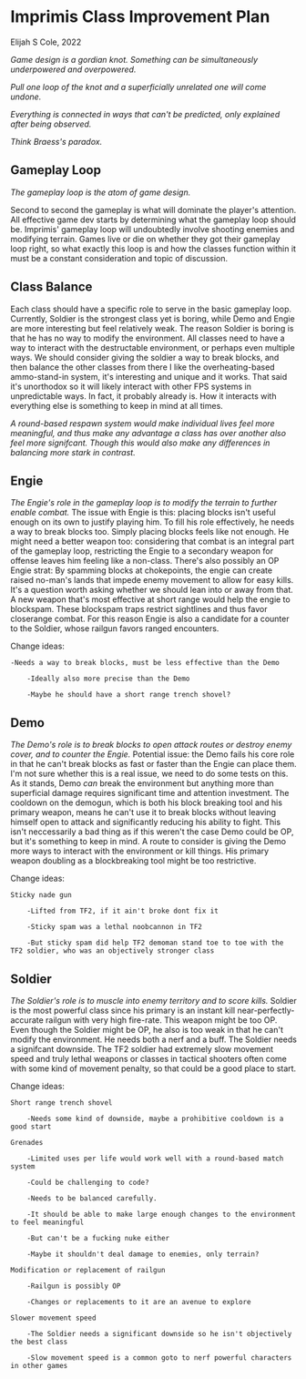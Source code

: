 # Imprimis Class Improvement Plan
Elijah S Cole, 2022

*Game design is a gordian knot. Something can be simultaneously underpowered and overpowered.*

*Pull one loop of the knot and a superficially unrelated one will come undone.*

*Everything is connected in ways that can't be predicted, only explained after being observed.*

*Think Braess's paradox.*


## Gameplay Loop
*The gameplay loop is the atom of game design.*

Second to second the gameplay is what will dominate the player's attention.
All effective game dev starts by determining what the gameplay loop should be.
Imprimis' gameplay loop will undoubtedly involve shooting enemies and modifying terrain.
Games live or die on whether they got their gameplay loop right, so what exactly this loop is and how the classes function within it
must be a constant consideration and topic of discussion.

## Class Balance
Each class should have a specific role to serve in the basic gameplay loop.
Currently, Soldier is the strongest class yet is boring, while Demo and Engie are more interesting but feel relatively weak.
The reason Soldier is boring is that he has no way to modify the environment.
All classes need to have a way to interact with the destructable environment, or perhaps even multiple ways.
We should consider giving the soldier a way to break blocks, and then balance the other classes from there
I like the overheating-based ammo-stand-in system, it's interesting and unique and it works.
That said it's unorthodox so it will likely interact with other FPS systems in unpredictable ways. In fact, it probably already is.
How it interacts with everything else is something to keep in mind at all times.

*A round-based respawn system would make individual lives feel more meaningful,*
*and thus make any advantage a class has over another also feel more signifcant.*
*Though this would also make any differences in balancing more stark in contrast.*

## Engie
*The Engie's role in the gameplay loop is to modify the terrain to further enable combat.*
The issue with Engie is this: placing blocks isn't useful enough on its own to justify playing him.
To fill his role effectively, he needs a way to break blocks too. Simply placing blocks feels like not enough.
He might need a better weapon too: considering that combat is an integral part of the gameplay loop, 
restricting the Engie to a secondary weapon for offense leaves him feeling like a non-class.
There's also possibly an OP Engie strat:
By spamming blocks at chokepoints, the engie can create raised no-man's lands that impede enemy movement to allow for easy kills.
It's a question worth asking whether we should lean into or away from that.
A new weapon that's most effective at short range would help the engie to blockspam. 
These blockspam traps restrict sightlines and thus favor closerange combat.
For this reason Engie is also a candidate for a counter to the Soldier, whose railgun favors ranged encounters.

Change ideas:

	-Needs a way to break blocks, must be less effective than the Demo

		-Ideally also more precise than the Demo

		-Maybe he should have a short range trench shovel?


## Demo
*The Demo's role is to break blocks to open attack routes or destroy enemy cover, and to counter the Engie.*
Potential issue: the Demo fails his core role in that he can't break blocks as fast or faster than the Engie can place them.
I'm not sure whether this is a real issue, we need to do some tests on this.
As it stands, Demo *can* break the environment but anything more than superficial damage requires significant time and attention investment.
The cooldown on the demogun, which is both his block breaking tool and his primary weapon, means he can't use it to break blocks without
leaving himself open to attack and significantly reducing his ability to fight. 
This isn't neccessarily a bad thing as if this weren't the case Demo could be OP, but it's something to keep in mind.
A route to consider is giving the Demo more ways to interact with the environment or kill things.
His primary weapon doubling as a blockbreaking tool might be too restrictive.

Change ideas:

	Sticky nade gun

		-Lifted from TF2, if it ain't broke dont fix it

		-Sticky spam was a lethal noobcannon in TF2

		-But sticky spam did help TF2 demoman stand toe to toe with the TF2 soldier, who was an objectively stronger class


## Soldier
*The Soldier's role is to muscle into enemy territory and to score kills.*
Soldier is the most powerful class since his primary is an instant kill near-perfectly-accurate railgun with very high fire-rate.
This weapon might be too OP.
Even though the Soldier might be OP, he also is too weak in that he can't modify the environment.
He needs both a nerf and a buff.
The Soldier needs a signifcant downside. The TF2 soldier had extremely slow movement speed 
and truly lethal weapons or classes in tactical shooters often come with some kind of movement penalty, 
so that could be a good place to start.

Change ideas:

	Short range trench shovel

		-Needs some kind of downside, maybe a prohibitive cooldown is a good start

	Grenades

		-Limited uses per life would work well with a round-based match system

		-Could be challenging to code?

		-Needs to be balanced carefully. 

		-It should be able to make large enough changes to the environment to feel meaningful

		-But can't be a fucking nuke either

		-Maybe it shouldn't deal damage to enemies, only terrain?

	Modification or replacement of railgun

		-Railgun is possibly OP

		-Changes or replacements to it are an avenue to explore

	Slower movement speed

		-The Soldier needs a significant downside so he isn't objectively the best class

		-Slow movement speed is a common goto to nerf powerful characters in other games
	
		


